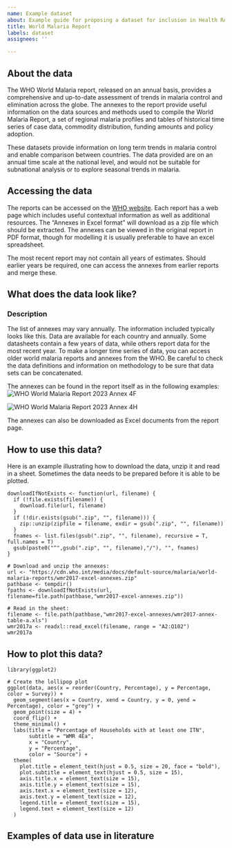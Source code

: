 ```yaml
---
name: Example dataset
about: Example guide for proposing a dataset for inclusion in Health RADAR
title: World Malaria Report
labels: dataset
assignees: ''

---
```


## About the data

The WHO World Malaria report, released on an annual basis, provides a comprehensive and up-to-date assessment of trends in malaria control and elimination across the globe. The annexes to the report provide useful information on the data sources and methods used to compile the World Malaria Report, a set of regional malaria profiles and tables of historical time series of case data, commodity distribution, funding amounts and policy adoption.

These datasets provide information on long term trends in malaria control and enable comparison between countries. The data provided are on an annual time scale at the national level, and would not be suitable for subnational analysis or to explore seasonal trends in malaria.


## Accessing the data

The reports can be accessed on the [WHO website](https://www.who.int/teams/global-malaria-programme/reports). Each report has a web page which includes useful contextual information as well as additional resources. The “Annexes in Excel format” will download as a zip file which should be extracted. The annexes can be viewed in the original report in PDF format, though for modelling it is usually preferable to have an excel spreadsheet.

The most recent report may not contain all years of estimates. Should earlier years be required, one can access the annexes from earlier reports and merge these.


## What does the data look like?

### Description

The list of annexes may vary annually. The information included typically looks like this. Data are available for each country and annually. Some datasheets contain a few years of data, while others report data for the most recent year. To make a longer time series of data, you can access older world malaria reports and annexes from the WHO. Be careful to check the data definitions and information on methodology to be sure that data sets can be concatenated.

The annexes can be found in the report itself as in the following examples: ![](images/annex4F.png "WHO World Malaria Report 2023 Annex 4F")

![](images/annex4H.png "WHO World Malaria Report 2023 Annex 4H")

The annexes can also be downloaded as Excel documents from the report page.



## How to use this data?

Here is an example illustrating how to download the data, unzip it and read in a sheet. Sometimes the data needs to be prepared before it is able to be plotted. 

```{r}
downloadIfNotExists <- function(url, filename) {
  if (!file.exists(filename)) {
    download.file(url, filename)
  }
  if (!dir.exists(gsub(".zip", "", filename))) {
    zip::unzip(zipfile = filename, exdir = gsub(".zip", "", filename))
  }
  fnames <- list.files(gsub(".zip", "", filename), recursive = T, full.names = T)
  gsub(paste0("^",gsub(".zip", "", filename),"/"), "", fnames)
}

# Download and unzip the annexes:
url <- "https://cdn.who.int/media/docs/default-source/malaria/world-malaria-reports/wmr2017-excel-annexes.zip"
pathbase <- tempdir()
fpaths <- downloadIfNotExists(url, filename=file.path(pathbase,"wmr2017-excel-annexes.zip"))

# Read in the sheet:
filename <- file.path(pathbase,"wmr2017-excel-annexes/wmr2017-annex-table-a.xls")
wmr2017a <- readxl::read_excel(filename, range = "A2:Q102")
wmr2017a
```



## How to plot this data?


```{r}
library(ggplot2)

# Create the lollipop plot
ggplot(data, aes(x = reorder(Country, Percentage), y = Percentage, color = Survey)) +
  geom_segment(aes(x = Country, xend = Country, y = 0, yend = Percentage), color = "grey") +
  geom_point(size = 4) +
  coord_flip() +
  theme_minimal() +
  labs(title = "Percentage of Households with at least one ITN",
       subtitle = "WMR 4Ea",
       x = "Country",
       y = "Percentage",
       color = "Source") +
  theme(
    plot.title = element_text(hjust = 0.5, size = 20, face = "bold"),
    plot.subtitle = element_text(hjust = 0.5, size = 15),
    axis.title.x = element_text(size = 15),
    axis.title.y = element_text(size = 15),
    axis.text.x = element_text(size = 12),
    axis.text.y = element_text(size = 12),
    legend.title = element_text(size = 15),
    legend.text = element_text(size = 12)
  )
```




## Examples of data use in literature
